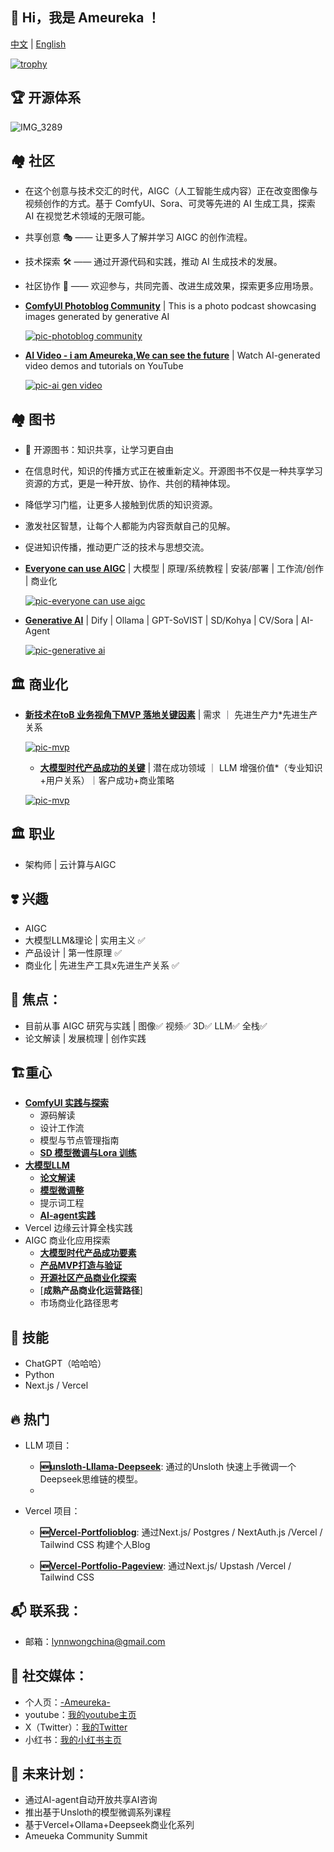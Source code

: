 <!---
- 👋 Hi, I’m Ameureka ,
- 👀 I’m interested in AI
- 🌱 I am currently working in the field of cloud computing and generative artificial intelligence.
- 💞️ I’m looking to collaborate on ...
- 📫 How to reach me ...


ameureka/ameureka is a ✨ special ✨ repository because its `README.md` (this file) appears on your GitHub profile.
You can click the Preview link to take a look at your changes.
--->


## 👋 Hi，我是 Ameureka ！

[中文](README.md) | [English](README.en.md)

<!---
![你的GitHub统计](https://github-readme-stats.vercel.app/api?username=ameureka&show_icons=true)
--->
<!---
![](https://komarev.com/ghpvc/?username=ameureka)
--->
<!---
![Visitor Count](https://visitor-badge.laobi.icu/badge?page_id=你的用户名.仓库名)
--->
<!---
[![Ashutosh's github activity graph](https://github-readme-activity-graph.vercel.app/graph?username=ameureka)](https://github.com/ashutosh00710/github-readme-activity-graph)
--->
<!---
[![Ashutosh's github activity graph](https://github-readme-activity-graph.vercel.app/graph?username=ameureka&theme=github-compact)](https://github.com/ashutosh00710/github-readme-activity-graph)
--->
[![trophy](https://github-profile-trophy.vercel.app/?username=ameureka)](https://github.com/ryo-ma/github-profile-trophy)


<!---
精简版
--->

## 🏆 **开源体系**

  ![IMG_3289](https://github.com/user-attachments/assets/151c10cf-d927-4650-8fb1-419df00f843b)


## 🏘️ **社区**

- 在这个创意与技术交汇的时代，AIGC（人工智能生成内容）正在改变图像与视频创作的方式。基于 ComfyUI、Sora、可灵等先进的 AI 生成工具，探索 AI 在视觉艺术领域的无限可能。
- 共享创意 🎭 —— 让更多人了解并学习 AIGC 的创作流程。
- 技术探索 🛠️ —— 通过开源代码和实践，推动 AI 生成技术的发展。
- 社区协作 🤝 —— 欢迎参与，共同完善、改进生成效果，探索更多应用场景。

- [**ComfyUI Photoblog Community**](https://photoblog.ameureka.com/) | This is a photo podcast showcasing images generated by generative AI

   [![pic-photoblog community](https://github.com/ameureka/ameureka/blob/main/files/photoblog.png)](https://photoblog.ameureka.com/) 


- [**AI Video - i am Ameureka,We can see the future**](https://www.youtube.com/watch?v=fv93Lxr98vw) | Watch AI-generated video demos and tutorials on YouTube

   [![pic-ai gen video](https://github.com/ameureka/ameureka/blob/main/files/video-iameureka.png)](https://www.youtube.com/watch?v=fv93Lxr98vw)
  

## 🏘️ **图书**

- 📖 开源图书：知识共享，让学习更自由
- 在信息时代，知识的传播方式正在被重新定义。开源图书不仅是一种共享学习资源的方式，更是一种开放、协作、共创的精神体现。
- 降低学习门槛，让更多人接触到优质的知识资源。
- 激发社区智慧，让每个人都能为内容贡献自己的见解。
- 促进知识传播，推动更广泛的技术与思想交流。

- [**Everyone can use AIGC**](https://aigcbook.ameureka.com/) | 大模型 | 原理/系统教程 | 安装/部署 | 工作流/创作 | 商业化
  
  [![pic-everyone can use aigc](https://github.com/ameureka/ameureka/blob/main/files/Everyone%20can%20use%20AIGC.webp)](https://aigcbook.ameureka.com/)

- [**Generative AI**](https://genaibook.ameureka.com/) | Dify | Ollama | GPT-SoVIST | SD/Kohya | CV/Sora | AI-Agent
  
  [![pic-generative ai](https://github.com/ameureka/ameureka/blob/main/files/Generative%20AI.webp)](https://genaibook.ameureka.com/)

## 🏛️ **商业化**
- [**新技术在toB 业务视角下MVP 落地关键因素**](https://github.com/ameureka/Product_Co_Meth/blob/main/001%E6%96%B0%E6%8A%80%E6%9C%AF%E5%9C%A8toB%20%E4%B8%9A%E5%8A%A1%E8%A7%86%E8%A7%92%E4%B8%8BMVP%20%E8%90%BD%E5%9C%B0%E5%85%B3%E9%94%AE%E5%9B%A0%E7%B4%A0.md) | 需求 ｜ 先进生产力*先进生产关系
  
  [![pic-mvp](https://github.com/ameureka/Product_Co_Meth/blob/main/AI%E6%8A%80%E6%9C%AF%E8%B5%8B%E8%83%BD%E4%BC%81%E4%B8%9A%E7%94%9F%E4%BA%A7%E5%8A%9B%E6%8F%90%E5%8D%87%E7%9A%84%E5%85%B3%E9%94%AE%E8%A6%81%E7%B4%A0%20-%20visual%20selection.svg)](https://github.com/ameureka/Product_Co_Meth/blob/main/001%E6%96%B0%E6%8A%80%E6%9C%AF%E5%9C%A8toB%20%E4%B8%9A%E5%8A%A1%E8%A7%86%E8%A7%92%E4%B8%8BMVP%20%E8%90%BD%E5%9C%B0%E5%85%B3%E9%94%AE%E5%9B%A0%E7%B4%A0.md)

  - [**大模型时代产品成功的关键**](https://github.com/ameureka/Product_Co_Meth/blob/main/%E5%A4%A7%E6%A8%A1%E5%9E%8B%E6%97%B6%E4%BB%A3%E4%BA%A7%E5%93%81%E6%88%90%E5%8A%9F%E7%9A%84%E5%85%B3%E9%94%AE.md) | 潜在成功领域 ｜ LLM 增强价值*（专业知识+用户关系）｜客户成功+商业策略
  
  [![pic-mvp](https://github.com/ameureka/Product_Co_Meth/blob/main/%E5%A4%A7%E8%AF%AD%E8%A8%80%E6%A8%A1%E5%9E%8B%20(LLMs)%20%E6%97%B6%E4%BB%A3%E4%BA%A7%E5%93%81%E6%88%90%E5%8A%9F%E7%9A%84%E5%85%B3%E9%94%AE%20-%20visual%20selection.svg)](https://github.com/ameureka/Product_Co_Meth/blob/main/%E5%A4%A7%E6%A8%A1%E5%9E%8B%E6%97%B6%E4%BB%A3%E4%BA%A7%E5%93%81%E6%88%90%E5%8A%9F%E7%9A%84%E5%85%B3%E9%94%AE.md)

## 🏛️ **职业**
- 架构师 | 云计算与AIGC

## ❣️ **兴趣**
- AIGC
- 大模型LLM&理论 | 实用主义 ✅ 
- 产品设计 | 第一性原理 ✅
- 商业化 | 先进生产工具x先进生产关系 ✅ 

## 🤖 **焦点**：
- 目前从事 AIGC 研究与实践 | 图像✅ 视频✅ 3D✅ LLM✅ 全栈✅
- 论文解读 | 发展梳理 | 创作实践

## 🏗️**重心**
- [**ComfyUI 实践与探索**](https://aigcbook.ameureka.com/di-wu-zhang-gong-zuo-liu-yin-qing-zhong-ji-jie-dian-mo-xing-cha-jian) 
    - 源码解读
    - 设计工作流
    - 模型与节点管理指南
    - [**SD 模型微调与Lora 训练**](https://genaibook.ameureka.com/chapter-4-sd-model-inference) 
- [**大模型LLM**](https://aigcbook.ameureka.com/di-liu-zhang-gong-zuo-liu-dong-he-xin-gao-ji) 
    - [**论文解读**](https://genaibook.ameureka.com/chapter-5-computer-vision-video-generation/5.3-introduction-to-video-generation-model-sora) 
    - [**模型微调整**](https://github.com/ameureka/unsloth_Lllama_deepseek)
    - 提示词工程
    - [**AI-agent实践**](https://genaibook.ameureka.com/chapter-6-ai-agent-on-goning/6.5-agent-best-practices03-replicate) 
- Vercel 边缘云计算全栈实践
- AIGC 商业化应用探索
    - [**大模型时代产品成功要素**](https://github.com/ameureka/Product_Co_Meth/blob/main/%E5%A4%A7%E6%A8%A1%E5%9E%8B%E6%97%B6%E4%BB%A3%E4%BA%A7%E5%93%81%E6%88%90%E5%8A%9F%E7%9A%84%E5%85%B3%E9%94%AE.md)
    - [**产品MVP打造与验证**](https://github.com/ameureka/Product_Co_Meth/blob/main/001%E6%96%B0%E6%8A%80%E6%9C%AF%E5%9C%A8toB%20%E4%B8%9A%E5%8A%A1%E8%A7%86%E8%A7%92%E4%B8%8BMVP%20%E8%90%BD%E5%9C%B0%E5%85%B3%E9%94%AE%E5%9B%A0%E7%B4%A0.md) 
    - [**开源社区产品商业化探索**](https://github.com/ameureka/Product_Co_Meth/blob/main/%E5%85%A8%E7%90%83%E5%A4%A7%E6%A8%A1%E5%9E%8B%E9%A2%86%E5%9F%9F%E5%BC%80%E6%BA%90%E7%94%9F%E6%80%81%E4%B8%8B%E7%9A%84%E5%95%86%E4%B8%9A%E6%A8%A1%E5%BC%8F.md) 
    - [**成熟产品商业化运营路径**]
    - 市场商业化路径思考



## 🌟 **技能**
- ChatGPT（哈哈哈）
- Python
- Next.js / Vercel

## 🔥 **热门**

- LLM  项目：
  
    - **🆕[unsloth-Lllama-Deepseek](https://github.com/ameureka/unsloth_Lllama_deepseek)**: 通过的Unsloth 快速上手微调一个Deepseek思维链的模型。
    - 
- Vercel 项目：

    - **🆕[Vercel-Portfolioblog](https://github.com/ameureka/PortfolioBlog)**: 通过Next.js/ Postgres / NextAuth.js /Vercel / Tailwind CSS 构建个人Blog

    - **🆕[Vercel-Portfolio-Pageview](https://github.com/ameureka/Portfolio-Pageview)**: 通过Next.js/ Upstash /Vercel / Tailwind CSS


## 📬 **联系我**：
- 邮箱：lynnwongchina@gmail.com

## 🔗 **社交媒体**：
- 个人页：[-Ameureka-](https://portfolio.ameureka.com/)
- youtube：[我的youtube主页](https://www.youtube.com/@ameureka-ai)
- X（Twitter）：[我的Twitter](https://x.com/am_eureka)
- 小红书：[我的小红书主页](https://www.xiaohongshu.com/user/profile/5df6e93200000000010051d0?tab=note&subTab=note)

## 📅 **未来计划**：
- 通过AI-agent自动开放共享AI咨询
- 推出基于Unsloth的模型微调系列课程
- 基于Vercel+Ollama+Deepseek商业化系列
- Ameueka Community Summit

